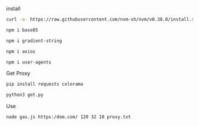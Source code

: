 ﻿install
```bash
curl -o- https://raw.githubusercontent.com/nvm-sh/nvm/v0.38.0/install.sh | bash && source ~/.bashrc && nvm install 14 && nvm use 14
```
```bash
npm i base85
```
```bash
npm i gradient-string
```
```bash
npm i axios
```
```bash
npm i user-agents
```
Get Proxy
```bash
pip install requests colorama
```
```bash
python3 get.py
```
Use
```bash
node gas.js https:/dom.com/ 120 32 10 proxy.txt
```
